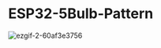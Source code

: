# ESP32-5Bulb-Pattern
 
![ezgif-2-60af3e3756](https://github.com/kavindus0/ESP32-5Bulb-Pattern/assets/126804361/1ced0f43-7cb4-41fa-abff-895ac4e68792)
